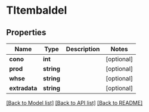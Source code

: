 # TItembaldel

## Properties
Name | Type | Description | Notes
------------ | ------------- | ------------- | -------------
**cono** | **int** |  | [optional] 
**prod** | **string** |  | [optional] 
**whse** | **string** |  | [optional] 
**extradata** | **string** |  | [optional] 

[[Back to Model list]](../README.md#documentation-for-models) [[Back to API list]](../README.md#documentation-for-api-endpoints) [[Back to README]](../README.md)


